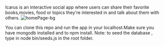 Icarus is an interactive social app where users can share their favorite books,movies, food or topics they're interested in and talk about them with others. 
![homePage-bg](https://user-images.githubusercontent.com/67019470/223906263-79b3b7cc-8fc3-46a7-b34b-89778cc43d68.png)

 You can clone this repo and run the app in your localhost.Make sure you have mongodb installed and to npm install.
Note: to seed the database , type in node bin/seeds.js in the root folder.


